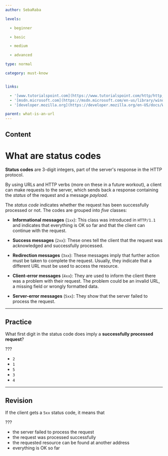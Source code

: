 ```yaml
---
author: SebaRaba

levels:

  - beginner

  - basic

  - medium

  - advanced

type: normal

category: must-know


links:

  - '[www.tutorialspoint.com](https://www.tutorialspoint.com/http/http_status_codes.htm){website}'
  - '[msdn.microsoft.com](https://msdn.microsoft.com/en-us/library/windows/desktop/aa383887){website}'
  - '[developer.mozilla.org](https://developer.mozilla.org/en-US/docs/Web/HTTP/Status){website}'

parent: what-is-an-url
---
```

## Content
# What are status codes

**Status codes** are 3-digit integers, part of the server's response in the HTTP protocol.

By using URLs and HTTP verbs (more on these in a future workout), a client can make requests to the server, which sends back a response containing the *status* of the request and a message *payload*.

The *status code* indicates whether the request has been successfully processed or not. The codes are grouped into *five* classes:

 - **Informational messages** (`1xx`): This class was introduced in `HTTP/1.1` and indicates that everything is OK so far and that the client can continue with the request.

- **Success messages** (`2xx`): These ones tell the client that the request was acknowledged and successfully processed.

- **Redirection messages** (`3xx`): These messages imply that further action must be taken to complete the request. Usually, they indicate that a different URL must be used to access the resource.

- **Client-error messages** (`4xx`): They are used to inform the client there was a problem with their request. The problem could be an invalid URL, a missing field or wrongly formatted data.

- **Server-error messages** (`5xx`): They show that the server failed to process the request.

---
## Practice

What first digit in the status code does imply a **successfully processed request**?

???


* `2`
* `1`
* `5`
* `3`
* `4`

---
## Revision

If the client gets a `5xx` status code, it means that

???


* the server failed to process the request
* the request was processed successfully
* the requested resource can be found at another address
* everything is OK so far

